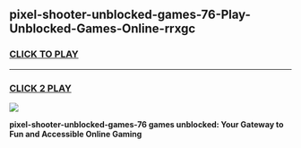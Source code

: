 
## pixel-shooter-unblocked-games-76-Play-Unblocked-Games-Online-rrxgc
<h3>
<a href="https://premium76.site?title=pixel-shooter-unblocked-games-76&ref=24A">CLICK TO PLAY</a></h3>
<hr>

<h3>
<a href="https://premium76.site?title=pixel-shooter-unblocked-games-76&ref=24A">CLICK 2 PLAY</a>
  
</h3>

<a href="https://premium76.site?title=pixel-shooter-unblocked-games-76&ref=24A"><img src="https://clearcache.store/games.png"></a>


**pixel-shooter-unblocked-games-76 games unblocked: Your Gateway to Fun and Accessible Online Gaming**
